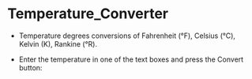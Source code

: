 # Temperature_Converter

- Temperature degrees conversions of Fahrenheit (°F), Celsius (°C), Kelvin (K), Rankine (°R).

- Enter the temperature in one of the text boxes and press the Convert button:

